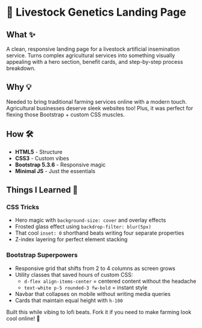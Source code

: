 # 🐄 Livestock Genetics Landing Page

## What ✨
A clean, responsive landing page for a livestock artificial insemination service. Turns complex agricultural services into something visually appealing with a hero section, benefit cards, and step-by-step process breakdown.

## Why 💡
Needed to bring traditional farming services online with a modern touch. Agricultural businesses deserve sleek websites too! Plus, it was perfect for flexing those Bootstrap + custom CSS muscles.

## How 🛠️
- **HTML5** - Structure
- **CSS3** - Custom vibes
- **Bootstrap 5.3.6** - Responsive magic
- **Minimal JS** - Just the essentials

## Things I Learned 🧠

### CSS Tricks
- Hero magic with `background-size: cover` and overlay effects
- Frosted glass effect using `backdrop-filter: blur(5px)`
- That cool `inset: 0` shorthand beats writing four separate properties
- Z-index layering for perfect element stacking

### Bootstrap Superpowers
- Responsive grid that shifts from 2 to 4 columns as screen grows
- Utility classes that saved hours of custom CSS:
  - `d-flex align-items-center` = centered content without the headache
  - `text-white p-5 rounded-3 fw-bold` = instant style
- Navbar that collapses on mobile without writing media queries
- Cards that maintain equal height with `h-100`

Built this while vibing to lofi beats. Fork it if you need to make farming look cool online! 🌱